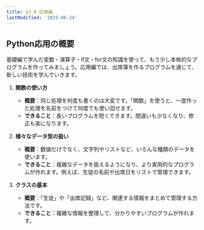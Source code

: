 ```yaml
---
title: §3.0 応用編
lastModified: '2025-06-24'
---
```


## Python応用の概要

基礎編で学んだ変数・演算子・if文・for文の知識を使って、もう少し本格的なプログラムを作ってみましょう。応用編では、出席簿を作るプログラムを通じて、新しい技術を学んでいきます。

1. **関数の使い方**

    - **概要**：同じ処理を何度も書くのは大変です。「関数」を使うと、一度作った処理を名前をつけて何度でも使い回せます。
    - **できること**：長いプログラムを短くできます。間違いも少なくなり、修正も楽になります。

2. **様々なデータ型の扱い**

    - **概要**：数値だけでなく、文字列やリストなど、いろんな種類のデータを使います。
    - **できること**：複雑なデータを扱えるようになり、より実用的なプログラムが作れます。例えば、生徒の名前や出席日をリストで管理できます。

3. **クラスの基本**

    - **概要**：「生徒」や「出席記録」など、関連する情報をまとめて管理する方法です。
    - **できること**：複雑な情報を整理して、分かりやすいプログラムが作れます。
